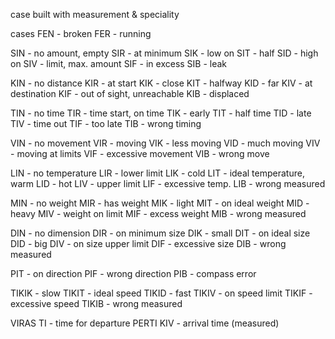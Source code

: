 case built with measurement & speciality

cases
FEN - broken
FER - running

SIN - no amount, empty
SIR - at minimum
SIK - low on
SIT - half
SID - high on
SIV - limit, max. amount
SIF - in excess
SIB - leak

KIN - no distance
KIR - at start
KIK - close
KIT - halfway
KID - far
KIV - at destination
KIF - out of sight, unreachable 
KIB - displaced

TIN - no time
TIR - time start, on time
TIK - early
TIT - half time
TID - late
TIV - time out
TIF - too late
TIB - wrong timing

VIN - no movement
VIR - moving
VIK - less moving
VID - much moving
VIV - moving at limits
VIF - excessive movement
VIB - wrong move

LIN - no temperature 
LIR - lower limit
LIK - cold
LIT - ideal temperature, warm
LID - hot
LIV - upper limit
LIF - excessive temp.
LIB - wrong measured 

MIN - no weight
MIR - has weight
MIK - light
MIT - on ideal weight
MID - heavy
MIV - weight on limit
MIF - excess weight
MIB - wrong measured 

DIN - no dimension
DIR - on minimum size
DIK - small
DIT - on ideal size
DID - big
DIV - on size upper limit
DIF - excessive size
DIB - wrong measured 

PIT - on direction
PIF - wrong direction 
PIB - compass error

TIKIK - slow
TIKIT - ideal speed
TIKID - fast
TIKIV - on speed limit
TIKIF - excessive speed
TIKIB - wrong measured

VIRAS TI - time for departure
PERTI KIV - arrival time (measured)